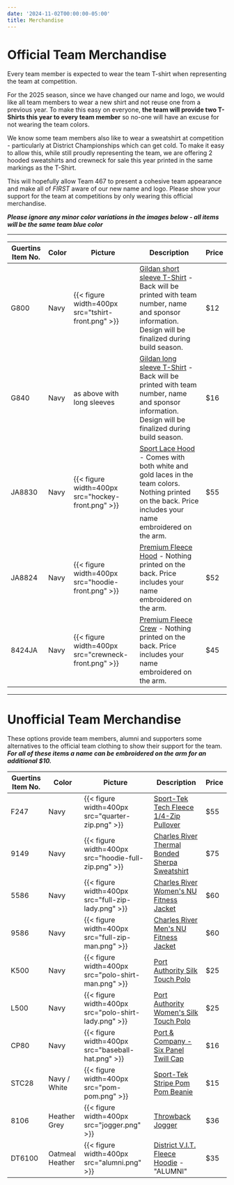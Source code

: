 ```yaml
---
date: '2024-11-02T00:00:00-05:00'
title: Merchandise
---
```


# Official Team Merchandise

Every team member is expected to wear the team T-shirt when representing the team at competition.

For the 2025 season, since we have changed our name and logo, we would like all team members to wear a new shirt and not reuse one from a previous year. To make this easy on everyone, **the team will provide two T-Shirts this year to every team member** so no-one will have an excuse for not wearing the team colors.

We know some team members also like to wear a sweatshirt at competition - particularly at District Championships which can get cold. To make it easy to allow this, while still proudly representing the team, we are offering 2 hooded sweatshirts and crewneck for sale this year printed in the same markings as the T-Shirt.

This will hopefully allow Team 467 to present a cohesive team appearance and make all of _FIRST_ aware of our new name and logo. Please show your support for the team at competitions by only wearing this official merchandise.

**_Please ignore any minor color variations in the images below - all items will be the same team blue color_**

----

| Guertins Item No. | Color   | Picture | Description | Price |
| ----------------- | ------- | --------| ----------- | ----- |
| G800              | Navy    | {{< figure width=400px src="tshirt-front.png" >}} | [Gildan short sleeve T-Shirt](https://www.gildan.com/us/en/8000-adult-t-shirt-en_us/?color=777) - Back will be printed with team number, name and sponsor information. Design will be finalized during build season. | $12 |
| G840              | Navy    | as above with long sleeves | [Gildan long sleeve T-Shirt](https://www.gildan.com/us/en/8400-adult-long-sleeve-t-shirt-en_us/?color=032) - Back will be printed with team number, name and sponsor information. Design will be finalized during build season. | $16 |
| JA8830            | Navy    | {{< figure width=400px src="hockey-front.png" >}} | [Sport Lace Hood](https://www.jamericablanks.com/cgi-bin/liveb2b/wam_tmpl/catalog_product.p?site=JAW&layout=Responsive&page=catalog_product&product=8830) - Comes with both white and gold laces in the team colors. Nothing printed on the back. Price includes your name embroidered on the arm. | $55 |
| JA8824            | Navy    | {{< figure width=400px src="hoodie-front.png" >}} | [Premium Fleece Hood](https://www.jamericablanks.com/cgi-bin/liveb2b/wam_tmpl/catalog_product.p?site=JAW&layout=Responsive&page=catalog_product&product=8824) - Nothing printed on the back. Price includes your name embroidered on the arm. | $52 |
| 8424JA            | Navy    | {{< figure width=400px src="crewneck-front.png" >}} | [Premium Fleece Crew](https://www.jamericablanks.com/cgi-bin/liveb2b/wam_tmpl/catalog_product.p?site=JAW&layout=Responsive&page=catalog_product&product=8424) - Nothing printed on the back. Price includes your name embroidered on the arm. | $45 |

----

# Unofficial Team Merchandise

These options provide team members, alumni and supporters some alternatives to the official team clothing to show their support for the team. **_For all of these items a name can be embroidered on the arm for an additional $10._**

| Guertins Item No. | Color   | Picture | Description | Price |
| ----------------- | ------- | --------| ----------- | ----- |
| F247              | Navy    | {{< figure width=400px src="quarter-zip.png" >}} | [Sport-Tek Tech Fleece 1/4-Zip Pullover](https://sporttekusa.com/p/4718_TrueNavy) | $55 |
| 9149              | Navy    | {{< figure width=400px src="hoodie-full-zip.png" >}} | [Charles River Thermal Bonded Sherpa Sweatshirt](https://www.charlesriverapparel.com/product/9149/Thermal-Bonded-Sherpa-Sweatshirt.html) | $75 |
| 5586              | Navy    | {{< figure width=400px src="full-zip-lady.png" >}} | [Charles River Women's NU Fitness Jacket](https://www.charlesriverapparel.com/product/5586/Womens-Nu-Fitness-Jacket.html) | $60 |
| 9586              | Navy    | {{< figure width=400px src="full-zip-man.png" >}} | [Charles River Men's NU Fitness Jacket](https://www.charlesriverapparel.com/product/9586/Mens-Nu-Fitness-Jacket.html) | $60 |
| K500              | Navy    | {{< figure width=400px src="polo-shirt-man.png" >}} | [Port Authority Silk Touch Polo](https://www.portauthorityclothing.com/p/1225_Navy) | $25 |
| L500              | Navy    | {{< figure width=400px src="polo-shirt-lady.png" >}} | [Port Authority Women's Silk Touch Polo](https://www.portauthorityclothing.com/p/1407_Navy) | $25 |
| CP80              | Navy    | {{< figure width=400px src="baseball-hat.png" >}} | [Port & Company - Six Panel Twill Cap ](https://www.portandcompany.com/p/818_Navy) | $16 |
| STC28             | Navy / White | {{< figure width=400px src="pom-pom.png" >}} | [Sport-Tek Stripe Pom Pom Beanie](https://www.sporttekusa.com/p/6960_TrNvWhite) | $15 |
| 8106              | Heather Grey | {{< figure width=400px src="jogger.png" >}} | [Throwback Jogger](https://www.pennantsportswear.com/throwback-jogger-8106.html) | $36 |
| DT6100            | Oatmeal Heather | {{< figure width=400px src="alumni.png" >}} | [District V.I.T. Fleece Hoodie](https://districtclothing.com/p/10641_OatHthr) - "ALUMNI" | $35 |


